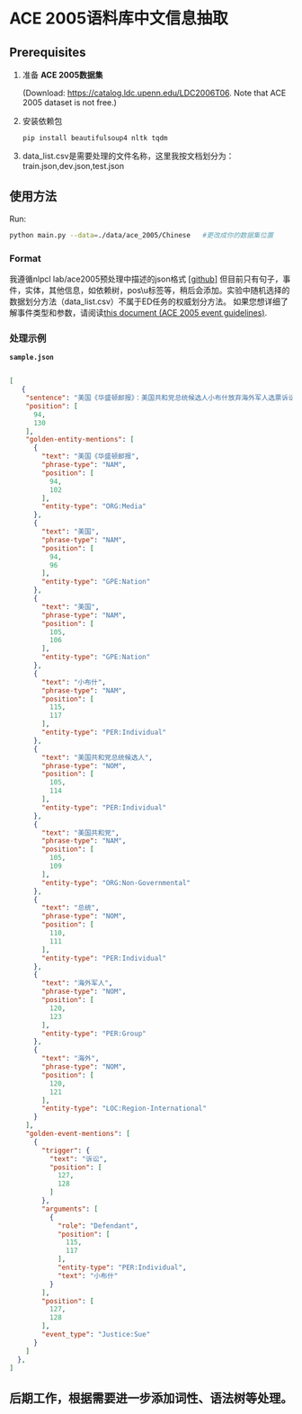 # ACE 2005语料库中文信息抽取

## Prerequisites

1. 准备 **ACE 2005数据集**

   (Download: https://catalog.ldc.upenn.edu/LDC2006T06. Note that ACE 2005 dataset is not free.)

2. 安装依赖包
   ```
   pip install beautifulsoup4 nltk tqdm
   ```
3. data_list.csv是需要处理的文件名称，这里我按文档划分为：train.json,dev.json,test.json

## 使用方法

Run:

```bash
python main.py --data=./data/ace_2005/Chinese   #更改成你的数据集位置
``` 


### Format

我遵循nlpcl lab/ace2005预处理中描述的json格式
 [[github]](https://github.com/nlpcl-lab/ace2005-preprocessing)
但目前只有句子，事件，实体，其他信息，如依赖树，pos\u标签等，稍后会添加。实验中随机选择的数据划分方法（data_list.csv）不属于ED任务的权威划分方法。
如果您想详细了解事件类型和参数，请阅读[this document (ACE 2005 event guidelines)](https://www.ldc.upenn.edu/sites/www.ldc.upenn.edu/files/english-events-guidelines-v5.4.3.pdf).

### 处理示例
**`sample.json`**
```json

[
   {
    "sentence": "美国《华盛顿邮报》：美国共和党总统候选人小布什放弃海外军人选票诉讼案",
    "position": [
      94,
      130
    ],
    "golden-entity-mentions": [
      {
        "text": "美国《华盛顿邮报",
        "phrase-type": "NAM",
        "position": [
          94,
          102
        ],
        "entity-type": "ORG:Media"
      },
      {
        "text": "美国",
        "phrase-type": "NAM",
        "position": [
          94,
          96
        ],
        "entity-type": "GPE:Nation"
      },
      {
        "text": "美国",
        "phrase-type": "NAM",
        "position": [
          105,
          106
        ],
        "entity-type": "GPE:Nation"
      },
      {
        "text": "小布什",
        "phrase-type": "NAM",
        "position": [
          115,
          117
        ],
        "entity-type": "PER:Individual"
      },
      {
        "text": "美国共和党总统候选人",
        "phrase-type": "NOM",
        "position": [
          105,
          114
        ],
        "entity-type": "PER:Individual"
      },
      {
        "text": "美国共和党",
        "phrase-type": "NAM",
        "position": [
          105,
          109
        ],
        "entity-type": "ORG:Non-Governmental"
      },
      {
        "text": "总统",
        "phrase-type": "NOM",
        "position": [
          110,
          111
        ],
        "entity-type": "PER:Individual"
      },
      {
        "text": "海外军人",
        "phrase-type": "NOM",
        "position": [
          120,
          123
        ],
        "entity-type": "PER:Group"
      },
      {
        "text": "海外",
        "phrase-type": "NOM",
        "position": [
          120,
          121
        ],
        "entity-type": "LOC:Region-International"
      }
    ],
    "golden-event-mentions": [
      {
        "trigger": {
          "text": "诉讼",
          "position": [
            127,
            128
          ]
        },
        "arguments": [
          {
            "role": "Defendant",
            "position": [
              115,
              117
            ],
            "entity-type": "PER:Individual",
            "text": "小布什"
          }
        ],
        "position": [
          127,
          128
        ],
        "event_type": "Justice:Sue"
      }
    ]
  },
]
```

## 后期工作，根据需要进一步添加词性、语法树等处理。